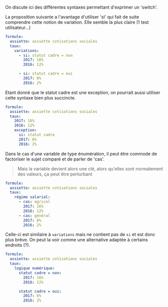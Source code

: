 On discute ici des différentes syntaxes permettant d'exprimer un 'switch'.

La proposition suivante a l'avantage d'utiliser 'si' qui fait de suite comprendre cette notion de variation.
Elle semble la plus claire (1 test utilisateur...)

```yaml
formule:
  assiette: assiette cotisations sociales
  taux:
    variations:
      - si: statut cadre = non
        2017: 16%
        2016: 12%

      - si: statut cadre = oui
        2017: 6%
        2016: 2%
```

Etant donné que le statut cadre est une exception, on pourrait aussi utiliser cette syntaxe bien plus succincte.

```yaml
formule:
  assiette: assiette cotisations sociales
  taux:
    2017: 16%
    2016: 12%
    exception:
      si: statut cadre
      2017: 6%
      2016: 2%
```

Dans le cas d'une variable de type énumération, il peut être commode de factoriser le sujet comparé et de parler de 'cas'.

> Mais la variable devient alors une clé, alors qu'elles sont normalement des valeurs, ça peut être perturbant

```yaml
formule:
  assiette: assiette cotisations sociales
  taux:
    régime salarial:
      - cas: agricol
        2017: 16%
        2016: 12%
      - cas: général
        2017: 6%
        2016: 2%
```

Celle-ci est similaire à `variations` mais ne contient pas de `si` et est donc plus brève.
On peut la voir comme une alternative adaptée à certains endroits (?).

```yaml
formule:
  assiette: assiette cotisations sociales
  taux:
    logique numérique:
      statut cadre = non:
        2017: 16%
        2016: 12%

      statut cadre = oui:
        2017: 6%
        2016: 2%
```
